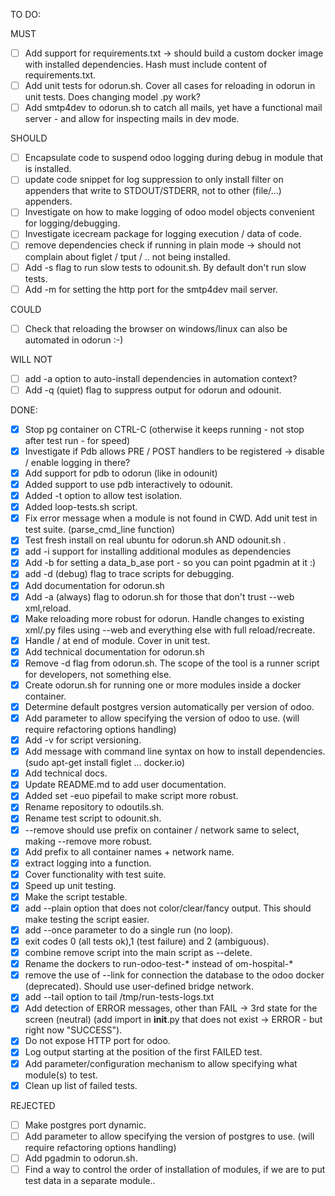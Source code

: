 TO DO:

MUST

- [ ] Add support for requirements.txt -> should build a custom docker image with installed dependencies. Hash must include content of requirements.txt.
- [ ] Add unit tests for odorun.sh. Cover all cases for reloading in odorun in unit tests. Does changing model .py work? 
- [ ] Add smtp4dev to odorun.sh to catch all mails, yet have a functional mail server - and allow for inspecting mails in dev mode.

SHOULD

- [ ] Encapsulate code to suspend odoo logging during debug in module that is installed.
- [ ] update code snippet for log suppression to only install filter on appenders that write to STDOUT/STDERR, not to other (file/...) appenders.
- [ ] Investigate on how to make logging of odoo model objects convenient for logging/debugging.
- [ ] Investigate icecream package for logging execution / data of code.
- [ ] remove dependencies check if running in plain mode -> should not complain about figlet / tput / .. not being installed.
- [ ] Add -s flag to run slow tests to odounit.sh. By default don't run slow tests.
- [ ] Add -m for setting the http port for the smtp4dev mail server.

COULD
- [ ] Check that reloading the browser on windows/linux can also be automated in odorun :-)

WILL NOT
- [ ] add -a option to auto-install dependencies in automation context?
- [ ] Add -q (quiet) flag to suppress output for odorun and odounit.

DONE:

- [x] Stop pg container on CTRL-C (otherwise it keeps running - not stop after test run - for speed)
- [x] Investigate if Pdb allows PRE / POST handlers to be registered -> disable / enable logging in there?
- [x] Add support for pdb to odorun (like in odounit)
- [x] Added support to use pdb interactively to odounit.
- [x] Added -t option to allow test isolation.
- [x] Added loop-tests.sh script.
- [x] Fix error message when a module is not found in CWD. Add unit test in test suite. (parse_cmd_line function)
- [x] Test fresh install on real ubuntu for odorun.sh AND odounit.sh .
- [x] add -i support for installing additional modules as dependencies
- [x] Add -b for setting a data_b_ase port - so you can point pgadmin at it :)
- [x] add -d (debug) flag to trace scripts for debugging.
- [x] Add documentation for odorun.sh
- [x] Add -a (always) flag to odorun.sh for those that don't trust --web xml,reload. 
- [x] Make reloading more robust for odorun. Handle changes to existing xml/.py files using --web and everything else with full reload/recreate.
- [x] Handle / at end of module. Cover in unit test.
- [x] Add technical documentation for odorun.sh
- [x] Remove -d flag from odorun.sh. The scope of the tool is a runner script for developers, not something else.
- [x] Create odorun.sh for running one or more modules inside a docker container.
- [x] Determine default postgres version automatically per version of odoo.
- [x] Add parameter to allow specifying the version of odoo to use. (will require refactoring options handling)
- [x] Add -v for script versioning.
- [x] Add message with command line syntax on how to install dependencies. (sudo apt-get install figlet ... docker.io)
- [x] Add technical docs.
- [x] Update README.md to add user documentation.
- [x] Added set -euo pipefail to make script more robust.
- [x] Rename repository to odoutils.sh.
- [x] Rename test script to odounit.sh.
- [x] --remove should use prefix on container / network same to select, making --remove more robust.
- [x] Add prefix to all container names + network name.
- [x] extract logging into a function.
- [x] Cover functionality with test suite.
- [x] Speed up unit testing.
- [x] Make the script testable.
- [x] add --plain option that does not color/clear/fancy output. This should make testing the script easier.
- [x] add --once parameter to do a single run (no loop).
- [x] exit codes 0 (all tests ok),1 (test failure) and 2 (ambiguous).
- [x] combine remove script into the main script as --delete.
- [x] Rename the dockers to run-odoo-test-* instead of om-hospital-*
- [x] remove the use of --link for connection the database to the odoo docker (deprecated). Should use user-defined bridge network.
- [x] add --tail option to tail /tmp/run-tests-logs.txt
- [x] Add detection of ERROR messages, other than FAIL -> 3rd state for the screen (neutral) (add import in __init__.py that does not exist -> ERROR - but right now "SUCCESS").
- [x] Do not expose HTTP port for odoo.
- [x] Log output starting at the position of the first FAILED test.
- [x] Add parameter/configuration mechanism to allow specifying what module(s) to test.
- [x] Clean up list of failed tests.

REJECTED

- [ ] Make postgres port dynamic. 
- [ ] Add parameter to allow specifying the version of postgres to use. (will require refactoring options handling)
- [ ] Add pgadmin to odorun.sh.
- [ ] Find a way to control the order of installation of modules, if we are to put test data in a separate module..
